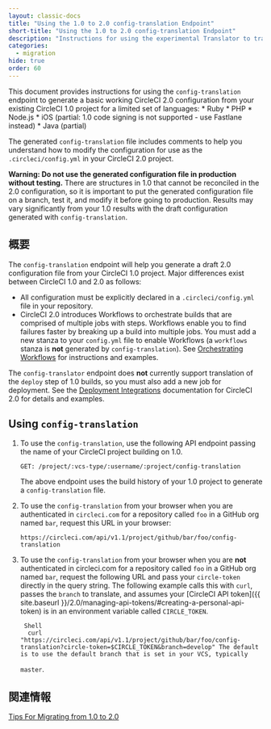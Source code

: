```yaml
---
layout: classic-docs
title: "Using the 1.0 to 2.0 config-translation Endpoint"
short-title: "Using the 1.0 to 2.0 config-translation Endpoint"
description: "Instructions for using the experimental Translator to translate CircleCI 1.0 configuration to the 2.0 format."
categories:
  - migration
hide: true
order: 60
---
```

This document provides instructions for using the `config-translation` endpoint to generate a basic working CircleCI 2.0 configuration from your existing CircleCI 1.0 project for a limited set of languages: * Ruby * PHP * Node.js * iOS (partial: 1.0 code signing is not supported - use Fastlane instead) * Java (partial)

The generated `config-translation` file includes comments to help you understand how to modify the configuration for use as the `.circleci/config.yml` in your CircleCI 2.0 project.

**Warning: Do not use the generated configuration file in production without testing.** There are structures in 1.0 that cannot be reconciled in the 2.0 configuration, so it is important to put the generated configuration file on a branch, test it, and modify it before going to production. Results may vary significantly from your 1.0 results with the draft configuration generated with `config-translation`.

## 概要

The `config-translation` endpoint will help you generate a draft 2.0 configuration file from your CircleCI 1.0 project. Major differences exist between CircleCI 1.0 and 2.0 as follows:

* All configuration must be explicitly declared in a `.circleci/config.yml` file in your repository.
* CircleCI 2.0 introduces Workflows to orchestrate builds that are comprised of multiple jobs with steps. Workflows enable you to find failures faster by breaking up a build into multiple jobs. You must add a new stanza to your `config.yml` file to enable Workflows (a `workflows` stanza is **not** generated by `config-translation`). See [Orchestrating Workflows]({{site.baseurl}}/2.0/workflows/) for instructions and examples.

The `config-translator` endpoint does **not** currently support translation of the `deploy` step of 1.0 builds, so you must also add a new job for deployment. See the [Deployment Integrations]({{site.baseurl}}/2.0/deployment-integrations/) documentation for CircleCI 2.0 for details and examples.

## Using `config-translation`

1. To use the `config-translation`, use the following API endpoint passing the name of your CircleCI project building on 1.0.
    
    `GET: /project/:vcs-type/:username/:project/config-translation`
    
    The above endpoint uses the build history of your 1.0 project to generate a `config-translation` file.

2. To use the `config-translation` from your browser when you are authenticated in `circleci.com` for a repository called `foo` in a GitHub org named `bar`, request this URL in your browser:
    
    `https://circleci.com/api/v1.1/project/github/bar/foo/config-translation`

3. To use the `config-translation` from your browser when you are **not** authenticated in circleci.com for a repository called `foo` in a GitHub org named `bar`, request the following URL and pass your `circle-token` directly in the query string. The following example calls this with `curl`, passes the `branch` to translate, and assumes your [CircleCI API token]({{ site.baseurl }}/2.0/managing-api-tokens/#creating-a-personal-api-token) is in an environment variable called `CIRCLE_TOKEN`.
    
        Shell
         curl "https://circleci.com/api/v1.1/project/github/bar/foo/config-translation?circle-token=$CIRCLE_TOKEN&branch=develop" The default is to use the default branch that is set in your VCS, typically 
    
    `master`.

## 関連情報

[Tips For Migrating from 1.0 to 2.0]({{site.baseurl}}/2.0/migration/)